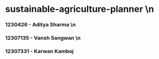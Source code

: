 # sustainable-agriculture-planner \n
### 1230426 - Aditya Sharma \n
### 12307135 - Vansh Sangwan \n
### 12307331 - Karwan Kamboj
